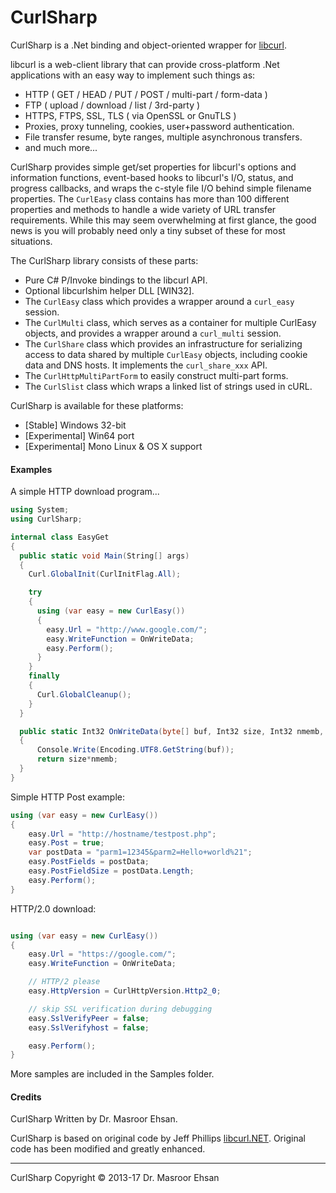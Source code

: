 CurlSharp
=========

CurlSharp is a .Net binding and object-oriented wrapper for [libcurl](http://curl.haxx.se/libcurl/).

libcurl is a web-client library that can provide cross-platform .Net applications with an easy way to implement such things as:

- HTTP ( GET / HEAD / PUT / POST / multi-part / form-data )
- FTP ( upload / download / list / 3rd-party )
- HTTPS, FTPS, SSL, TLS  ( via OpenSSL or GnuTLS )
- Proxies, proxy tunneling, cookies, user+password authentication.
- File transfer resume, byte ranges, multiple asynchronous transfers.
- and much more...

CurlSharp provides simple get/set properties for libcurl's options and information functions, event-based hooks to libcurl's I/O, status, and progress callbacks, and wraps the c-style file I/O behind simple filename properties. The `CurlEasy` class contains has more than 100 different properties and methods to handle a wide variety of URL transfer requirements. While this may seem overwhelming at first glance, the good news is you will probably need only a tiny subset of these for most situations.

The CurlSharp library consists of these parts:

- Pure C# P/Invoke bindings to the libcurl API.
- Optional libcurlshim helper DLL [WIN32].
- The `CurlEasy` class which provides a wrapper around a `curl_easy` session.
- The `CurlMulti` class, which serves as a container for multiple CurlEasy objects, and provides a wrapper around a `curl_multi` session.
- The `CurlShare` class which provides an infrastructure for serializing access to data shared by multiple `CurlEasy` objects, including cookie data and DNS hosts. It implements the `curl_share_xxx` API. 
- The `CurlHttpMultiPartForm` to easily construct multi-part forms.
- The `CurlSlist` class which wraps a linked list of strings used in cURL.

CurlSharp is available for these platforms:

- [Stable] Windows 32-bit
- [Experimental] Win64 port
- [Experimental] Mono Linux & OS X support

#### Examples ####

A simple HTTP download program...

```c#
using System;
using CurlSharp;

internal class EasyGet
{
  public static void Main(String[] args)
  {
    Curl.GlobalInit(CurlInitFlag.All);

    try
    {
      using (var easy = new CurlEasy())
      {
        easy.Url = "http://www.google.com/";
        easy.WriteFunction = OnWriteData;
        easy.Perform();
      }
    }
    finally
    {
      Curl.GlobalCleanup();
    }	
  }

  public static Int32 OnWriteData(byte[] buf, Int32 size, Int32 nmemb, object data)
  {
      Console.Write(Encoding.UTF8.GetString(buf));
      return size*nmemb;
  }
}
```

Simple HTTP Post example:

```c#
using (var easy = new CurlEasy())
{
    easy.Url = "http://hostname/testpost.php";
    easy.Post = true;
    var postData = "parm1=12345&parm2=Hello+world%21";
    easy.PostFields = postData;
    easy.PostFieldSize = postData.Length;
    easy.Perform();
}
```

HTTP/2.0 download:

```c#

using (var easy = new CurlEasy())
{
    easy.Url = "https://google.com/";
    easy.WriteFunction = OnWriteData;

    // HTTP/2 please
    easy.HttpVersion = CurlHttpVersion.Http2_0;

    // skip SSL verification during debugging
    easy.SslVerifyPeer = false;
    easy.SslVerifyhost = false;

    easy.Perform();
}
```

More samples are included in the Samples folder.

#### Credits ####

CurlSharp Written by Dr. Masroor Ehsan.

CurlSharp is based on original code by Jeff Phillips [libcurl.NET](http://sourceforge.net/projects/libcurl-net/). Original code has been modified and greatly enhanced.

----------

CurlSharp Copyright © 2013-17 Dr. Masroor Ehsan
